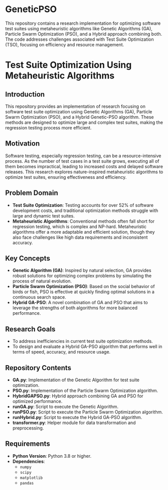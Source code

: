 # GeneticPSO
This repository contains a research implementation for optimizing software test suites using metaheuristic algorithms like Genetic Algorithms (GA), Particle Swarm Optimization (PSO), and a Hybrid approach combining both. The code addresses challenges associated with Test Suite Optimization (TSO), focusing on efficiency and resource management.


# Test Suite Optimization Using Metaheuristic Algorithms

## Introduction
This repository provides an implementation of research focusing on software test suite optimization using Genetic Algorithms (GA), Particle Swarm Optimization (PSO), and a Hybrid Genetic-PSO algorithm. These methods are designed to optimize large and complex test suites, making the regression testing process more efficient.

## Motivation
Software testing, especially regression testing, can be a resource-intensive process. As the number of test cases in a test suite grows, executing all of them becomes impractical, leading to increased costs and delayed software releases. This research explores nature-inspired metaheuristic algorithms to optimize test suites, ensuring effectiveness and efficiency.

## Problem Domain
- **Test Suite Optimization**: Testing accounts for over 52% of software development costs, and traditional optimization methods struggle with large and dynamic test suites.
- **Metaheuristic Algorithms**: Conventional methods often fall short for regression testing, which is complex and NP-hard. Metaheuristic algorithms offer a more adaptable and efficient solution, though they also face challenges like high data requirements and inconsistent accuracy.

## Key Concepts
- **Genetic Algorithm (GA)**: Inspired by natural selection, GA provides robust solutions for optimizing complex problems by simulating the process of natural evolution.
- **Particle Swarm Optimization (PSO)**: Based on the social behavior of birds or fish, PSO is effective at quickly finding optimal solutions in a continuous search space.
- **Hybrid GA-PSO**: A novel combination of GA and PSO that aims to leverage the strengths of both algorithms for more balanced performance.

## Research Goals
- To address inefficiencies in current test suite optimization methods.
- To design and evaluate a Hybrid GA-PSO algorithm that performs well in terms of speed, accuracy, and resource usage.

## Repository Contents
- **GA.py**: Implementation of the Genetic Algorithm for test suite optimization.
- **PSO.py**: Implementation of the Particle Swarm Optimization algorithm.
- **HybridGAPSO.py**: Hybrid approach combining GA and PSO for optimized performance.
- **runGA.py**: Script to execute the Genetic Algorithm.
- **runPSO.py**: Script to execute the Particle Swarm Optimization algorithm.
- **runHybrid.py**: Script to execute the Hybrid GA-PSO algorithm.
- **transformer.py**: Helper module for data transformation and preprocessing.

## Requirements
- **Python Version**: Python 3.8 or higher.
- **Dependencies**:
  - `numpy`
  - `scipy`
  - `matplotlib`
  - `pandas`
